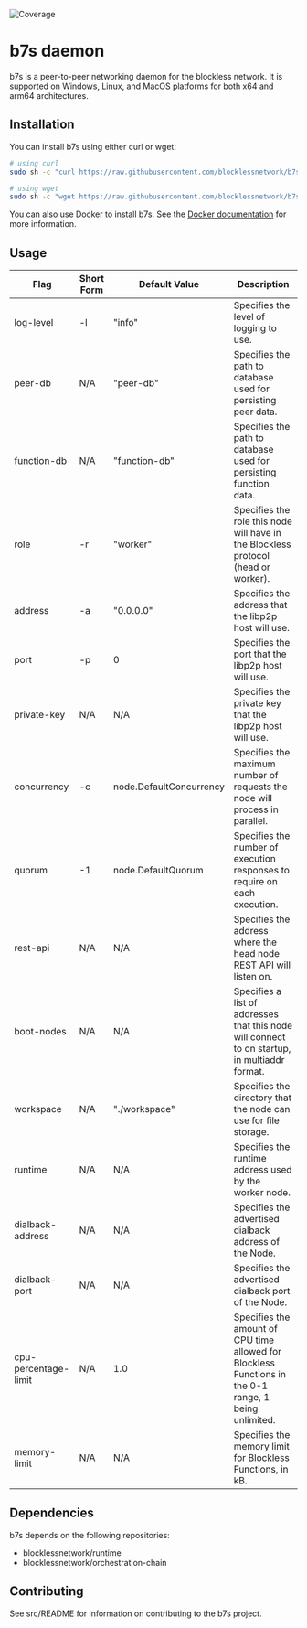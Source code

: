 ![Coverage](https://img.shields.io/badge/Coverage-73.2%25-brightgreen)

# b7s daemon

b7s is a peer-to-peer networking daemon for the blockless network. It is supported on Windows, Linux, and MacOS platforms for both x64 and arm64 architectures.

## Installation

You can install b7s using either curl or wget:

```bash
# using curl
sudo sh -c "curl https://raw.githubusercontent.com/blocklessnetwork/b7s/main/download.sh | bash"

# using wget
sudo sh -c "wget https://raw.githubusercontent.com/blocklessnetwork/b7s/main/download.sh -v -O download.sh; chmod +x download.sh; ./download.sh; rm -rf download.sh"
```

You can also use Docker to install b7s. See the [Docker documentation](/docker/README.md) for more information.

## Usage

| Flag             | Short Form | Default Value           | Description                                                                                   |
| ---------------- | ---------- | ----------------------- | --------------------------------------------------------------------------------------------- |
| log-level        | -l         | "info"                  | Specifies the level of logging to use.                                                        |
| peer-db          | N/A        | "peer-db"               | Specifies the path to database used for persisting peer data.                                 |
| function-db      | N/A        | "function-db"           | Specifies the path to database used for persisting function data.                             |
| role             | -r         | "worker"                | Specifies the role this node will have in the Blockless protocol (head or worker).            |
| address          | -a         | "0.0.0.0"               | Specifies the address that the libp2p host will use.                                          |
| port             | -p         | 0                       | Specifies the port that the libp2p host will use.                                             |
| private-key      | N/A        | N/A                     | Specifies the private key that the libp2p host will use.                                      |
| concurrency      | -c         | node.DefaultConcurrency | Specifies the maximum number of requests the node will process in parallel.                   |
| quorum           | -1         | node.DefaultQuorum      | Specifies the number of execution responses to require on each execution.                     |
| rest-api         | N/A        | N/A                     | Specifies the address where the head node REST API will listen on.                            |
| boot-nodes       | N/A        | N/A                     | Specifies a list of addresses that this node will connect to on startup, in multiaddr format. |
| workspace        | N/A        | "./workspace"           | Specifies the directory that the node can use for file storage.                               |
| runtime          | N/A        | N/A                     | Specifies the runtime address used by the worker node.                                        |
| dialback-address | N/A        | N/A                     | Specifies the advertised dialback address of the Node.                                        |
| dialback-port    | N/A        | N/A                     | Specifies the advertised dialback port of the Node.                                           |
| cpu-percentage-limit | N/A | 1.0 | Specifies the amount of CPU time allowed for Blockless Functions in the 0-1 range, 1 being unlimited. |
| memory-limit | N/A | N/A | Specifies the memory limit for Blockless Functions, in kB. |

## Dependencies

b7s depends on the following repositories:

- blocklessnetwork/runtime
- blocklessnetwork/orchestration-chain

## Contributing

See src/README for information on contributing to the b7s project.
